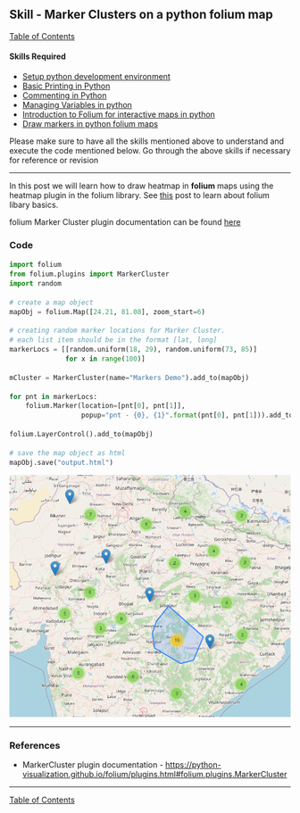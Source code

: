 ## Skill - Marker Clusters on a python folium map

[Table of Contents](https://nagasudhir.blogspot.com/2020/04/taming-python-table-of-contents.html)

#### Skills Required
* [Setup python development environment](https://nagasudhir.blogspot.com/2020/04/setup-python-development-environment_14.html)
* [Basic Printing in Python](https://nagasudhir.blogspot.com/2020/04/basic-printing-in-python.html)
* [Commenting in Python](https://nagasudhir.blogspot.com/2020/04/comments-in-python.html)
* [Managing Variables in python](https://nagasudhir.blogspot.com/2020/04/managing-variables-in-python.html)
* [Introduction to Folium for interactive maps in python](https://nagasudhir.blogspot.com/2021/07/introduction-to-folium-for-interactive.html)
* [Draw markers in python folium maps](https://nagasudhir.blogspot.com/2021/07/draw-markers-in-python-folium-maps.html)

Please make sure to have all the skills mentioned above to understand and execute the code mentioned below. Go through the above skills if necessary for reference or revision
<hr/>

In this post we will learn how to draw heatmap in **folium** maps using the heatmap plugin in the folium library. See [this](https://nagasudhir.blogspot.com/2021/07/introduction-to-folium-for-interactive.html) post to learn about folium libary basics.

folium Marker Cluster plugin documentation can be found [here](https://python-visualization.github.io/folium/plugins.html#folium.plugins.MarkerCluster)

### Code
```python
import folium
from folium.plugins import MarkerCluster
import random

# create a map object
mapObj = folium.Map([24.21, 81.08], zoom_start=6)

# creating random marker locations for Marker Cluster.
# each list item should be in the format [lat, long]
markerLocs = [[random.uniform(18, 29), random.uniform(73, 85)]
              for x in range(100)]

mCluster = MarkerCluster(name="Markers Demo").add_to(mapObj)

for pnt in markerLocs:
    folium.Marker(location=[pnt[0], pnt[1]],
                  popup="pnt - {0}, {1}".format(pnt[0], pnt[1])).add_to(mCluster)

folium.LayerControl().add_to(mapObj)

# save the map object as html
mapObj.save("output.html")
```

![marker_cluster_demo](https://github.com/nagasudhirpulla/taming_python/raw/master/blog/skills/assets/img/marker_cluster_demo.png)
<hr/>

### References
* MarkerCluster plugin documentation - https://python-visualization.github.io/folium/plugins.html#folium.plugins.MarkerCluster

<hr/>

[Table of Contents](https://nagasudhir.blogspot.com/2020/04/taming-python-table-of-contents.html)

<!--stackedit_data:
eyJoaXN0b3J5IjpbLTExNjAzMzM0MTUsMTYyMDAzNTQxMywxOT
A3MDMxMjE3LC0xNzEyMDM2NDQ1XX0=
-->